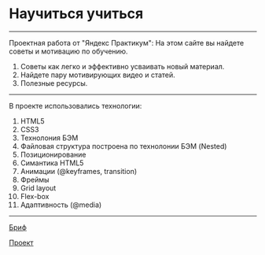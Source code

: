 # Научиться учиться

------------------------------------------------------------
Проектная работа от "Яндекс Практикум":
На этом сайте вы найдете советы и мотивацию по обучению.
1. Советы как легко и эффективно усваивать новый материал.
2. Найдете пару мотивирующих видео и статей.
3. Полезные ресурсы.

-------------------------------------------------------------
В проекте использовались технологии:
1. HTML5
2. CSS3
3. Технолония БЭМ
4. Файловая структура построена по технолонии БЭМ (Nested)
5. Позиционирование
6. Симантика HTML5
7. Анимации (@keyframes, transition)
8. Фреймы
9. Grid layout
10. Flex-box
11. Адаптивность (@media)
-------------------------------------------------------------

[Бриф](https://code.s3.yandex.net/web-developer/project-1/sprint-2-brief.pdf "Макет проекта в виде Брифа")

[Проект](https://taashev.github.io/how-to-learn "Посмотреть говотоый проект")
